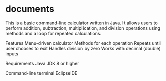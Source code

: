  # documents
 This is a basic command-line calculator written in Java. It allows users to perform addition, subtraction, multiplication, and division operations using methods and a loop for repeated calculations.


Features
Menu-driven calculator
Methods for each operation
Repeats until user chooses to exit
Handles division by zero
Works with decimal (double) inputs


 Requirements
Java JDK 8 or higher

Command-line terminal EclipseIDE
